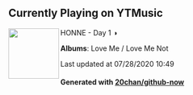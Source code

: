 ## Currently Playing on YTMusic

[<img align="left" width="100" src="https://lh3.googleusercontent.com/XnLiu9JAt_Z4GDTeLlVQ1EVgFXS1xdQcVRDeh83whiC5TQgmboVuQsKmQU0L8Bx7uhqpgrpfZnnl1HFZ">](https://music.youtube.com/channel/UC5FYAw7pRrtyqrHkHwp1nIQ)

HONNE - Day 1 ◑

**Albums**: Love Me / Love Me Not

Last updated at 07/28/2020 10:49

#### Generated with [20chan/github-now](https://github.com/20chan/github-now)


<!--
**20chan/20chan** is a ✨ _special_ ✨ repository because its `README.md` (this file) appears on your GitHub profile.

Here are some ideas to get you started:

- 🔭 I’m currently working on ...
- 🌱 I’m currently learning ...
- 👯 I’m looking to collaborate on ...
- 🤔 I’m looking for help with ...
- 💬 Ask me about ...
- 📫 How to reach me: ...
- 😄 Pronouns: ...
- ⚡ Fun fact: ...
-->
